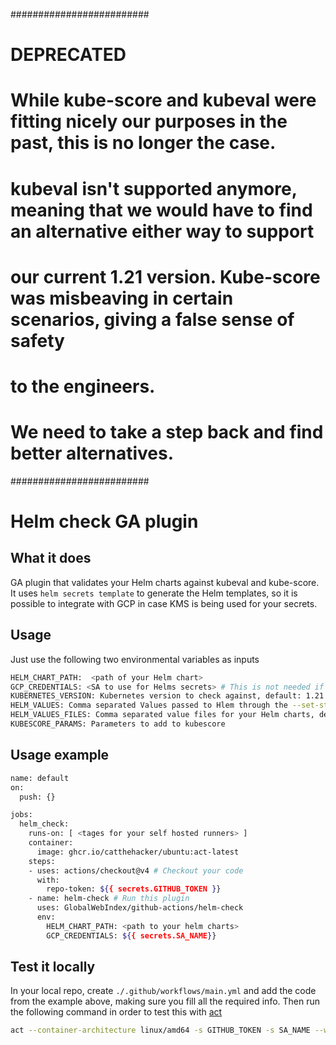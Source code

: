 #########################
# DEPRECATED
# 
# While kube-score and kubeval were fitting nicely our purposes in the past, this is no longer the case.
# kubeval isn't supported anymore, meaning that we would have to find an alternative either way to support
# our current 1.21 version. Kube-score was misbeaving in certain scenarios, giving a false sense of safety
# to the engineers.

# We need to take a step back and find better alternatives.
#########################

# Helm check GA plugin

## What it does

GA plugin that validates your Helm charts against kubeval and kube-score. It uses `helm secrets template` to generate the Helm templates, so it is possible to integrate with GCP in case KMS is being used for your secrets.

## Usage

Just use the following two environmental variables as inputs

```sh
HELM_CHART_PATH:  <path of your Helm chart>
GCP_CREDENTIALS: <SA to use for Helms secrets> # This is not needed if you don't have secrets.yaml in your Helm files
KUBERNETES_VERSION: Kubernetes version to check against, default: 1.21
HELM_VALUES: Comma separated Values passed to Hlem through the --set-string attribute, default: ""
HELM_VALUES_FILES: Comma separated value files for your Helm charts, default: ""
KUBESCORE_PARAMS: Parameters to add to kubescore
```

## Usage example

```sh
name: default
on:
  push: {}

jobs:
  helm_check:
    runs-on: [ <tages for your self hosted runners> ]
    container:
      image: ghcr.io/catthehacker/ubuntu:act-latest
    steps:
    - uses: actions/checkout@v4 # Checkout your code
      with:
        repo-token: ${{ secrets.GITHUB_TOKEN }}
    - name: helm-check # Run this plugin
      uses: GlobalWebIndex/github-actions/helm-check
      env:
        HELM_CHART_PATH: <path to your helm charts>
        GCP_CREDENTIALS: ${{ secrets.SA_NAME}}
```

## Test it locally

In your local repo, create `./.github/workflows/main.yml` and add the code from the example above, making sure you fill all the required info. Then run the following command in order to test this with [act](https://github.com/nektos/act)

```sh
act --container-architecture linux/amd64 -s GITHUB_TOKEN -s SA_NAME --workflows ./.github/workflows/main.yml
```

